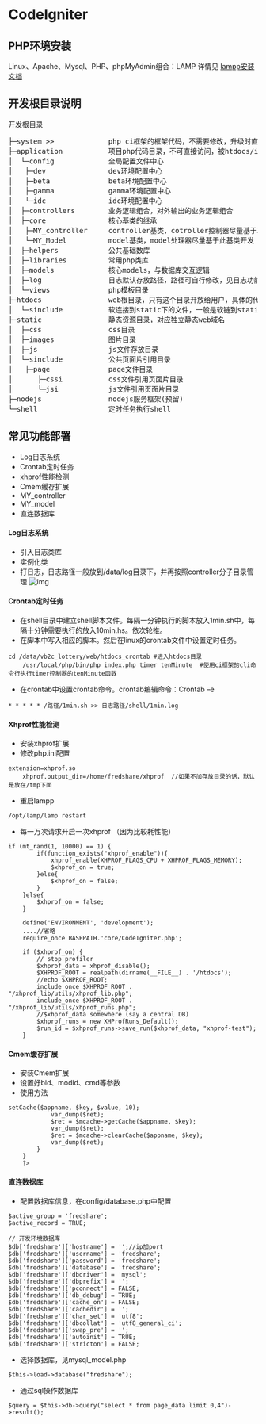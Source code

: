 CodeIgniter
===========

## PHP环境安装
Linux、Apache、Mysql、PHP、phpMyAdmin组合：LAMP
详情见 [lampp安装文档](/)

## 开发根目录说明
开发根目录<br />
<pre>
├─system >>				php ci框架的框架代码，不需要修改，升级时直接覆盖该目录 
├─application			项目php代码目录，不可直接访问，被htdocs/index.php调用
│  └─config			    全局配置文件中心
│  	├─dev			    dev环境配置中心
│  	├─beta			    beta环境配置中心
│  	├─gamma		        gamma环境配置中心
│  	└─idc			    idc环境配置中心
│  ├─controllers		业务逻辑组合，对外输出的业务逻辑组合
│  ├─core				核心基类的继承
│  	├─MY_controller		controller基类，cotroller控制器尽量基于次基类开发
│  	└─MY_Model		    model基类，model处理器尽量基于此基类开发
│  ├─helpers			公共基础数库
│  ├─libraries			常用php类库
│  ├─models			    核心models，与数据库交互逻辑
│  ├─log				日志默认存放路径，路径可自行修改，见日志功能说明
│  └─views			    php模板目录
├─htdocs				web根目录，只有这个目录开放给用户，具体的代码是通过目录下的index.php来访问boss下的文件
│  └─sinclude			软连接到static下的文件，一般是软链到static/sinclude目录下
├─static				静态资源目录，对应独立静态web域名
│  ├─css				css目录
│  ├─images			    图片目录
│  ├─js				    js文件存放目录
│  └─sinclude			公共页面片引用目录
│  	├─page			    page文件目录
│      ├─cssi			css文件引用页面片目录
│      └─jsi			js文件引用页面片目录
├─nodejs				nodejs服务框架(预留)
└─shell					定时任务执行shell
</pre>

## 常见功能部署
+ Log日志系统
+ Crontab定时任务
+ xhprof性能检测
+ Cmem缓存扩展
+ MY_controller
+ MY_model
+ 直连数据库


#### Log日志系统
+ 引入日志类库
+ 实例化类
+ 打日志，日志路径一般放到/data/log目录下，并再按照controller分子目录管理
![img](http://mulinstudio.qiniudn.com/github_QQ%E5%9B%BE%E7%89%8720141028132821.png)

#### Crontab定时任务
+ 在shell目录中建立shell脚本文件。每隔一分钟执行的脚本放入1min.sh中，每隔十分钟需要执行的放入10min.hs。依次轮推。
+ 在脚本中写入相应的脚本。然后在linux的crontab文件中设置定时任务。
<pre><code>cd /data/vb2c_lottery/web/htdocs_crontab #进入htdocs目录
	/usr/local/php/bin/php index.php timer tenMinute  #使用ci框架的cli命令行执行timer控制器的tenMinute函数</code></pre>
+ 在crontab中设置crontab命令。crontab编辑命令：Crontab –e
<pre><code>* * * * * /路径/1min.sh >> 日志路径/shell/1min.log</code></pre>

#### Xhprof性能检测
+ 安装xhprof扩展
+ 修改php.ini配置
<pre><code>extension=xhprof.so
	xhprof.output_dir=/home/fredshare/xhprof  //如果不加存放目录的话，默认是放在/tmp下面</code></pre>
+ 重启lampp
<pre><code>/opt/lamp/lamp restart</code></pre>
+ 每一万次请求开启一次xhprof （因为比较耗性能）
<pre><code>if (mt_rand(1, 10000) == 1) {
		if(function_exists("xhprof_enable")){
			xhprof_enable(XHPROF_FLAGS_CPU + XHPROF_FLAGS_MEMORY);
			$xhprof_on = true;
		}else{
			$xhprof_on = false;
		}		
	}else{
		$xhprof_on = false;
	}

	define('ENVIRONMENT', 'development');
  	....//省略
	require_once BASEPATH.'core/CodeIgniter.php';
	
	if ($xhprof_on) {
		// stop profiler
		$xhprof_data = xhprof_disable();
		$XHPROF_ROOT = realpath(dirname(__FILE__) . '/htdocs');
		//echo $XHPROF_ROOT;
		include_once $XHPROF_ROOT . "/xhprof_lib/utils/xhprof_lib.php";
		include_once $XHPROF_ROOT . "/xhprof_lib/utils/xhprof_runs.php";
		//$xhprof_data somewhere (say a central DB)
		$xhprof_runs = new XHProfRuns_Default();
		$run_id = $xhprof_runs->save_run($xhprof_data, "xhprof-test"); 
	}</code></pre>

#### Cmem缓存扩展
+ 安装Cmem扩展
+ 设置好bid、modid、cmd等参数
+ 使用方法
<pre><code><?php if ( ! defined('BASEPATH')) exit('No direct script access allowed');
	class Cmem extends MY_Controller {
		public function __construct() {
			parent::__construct();
			require_once APPPATH . 'libraries/cmem/Mcache.php';
		}
		/**
		 * @title 日志管理demo.
		 */
		public function index()
		{
			//使用封装的Mcache
			$appname = "test";
			$key = "php-cmem-plugin";
			$value = "test";
			$mcache = new Mcache();
			$ret = $mcache->setCache($appname, $key, $value, 10);
			var_dump($ret);
			$ret = $mcache->getCache($appname, $key);
			var_dump($ret);
			$ret = $mcache->clearCache($appname, $key);
			var_dump($ret);
		}
	}
	?></code></pre>

#### 直连数据库
+ 配置数据库信息，在config/database.php中配置
<pre><code>$active_group = 'fredshare';
$active_record = TRUE;

// 开发环境数据库
$db['fredshare']['hostname'] = '';//ip加port
$db['fredshare']['username'] = 'fredshare';
$db['fredshare']['password'] = 'fredshare';
$db['fredshare']['database'] = 'fredshare';
$db['fredshare']['dbdriver'] = 'mysql';
$db['fredshare']['dbprefix'] = '';
$db['fredshare']['pconnect'] = FALSE;
$db['fredshare']['db_debug'] = TRUE;
$db['fredshare']['cache_on'] = FALSE;
$db['fredshare']['cachedir'] = '';
$db['fredshare']['char_set'] = 'utf8';
$db['fredshare']['dbcollat'] = 'utf8_general_ci';
$db['fredshare']['swap_pre'] = '';
$db['fredshare']['autoinit'] = TRUE;
$db['fredshare']['stricton'] = FALSE;</code></pre>
+ 选择数据库，见mysql_model.php
<pre><code>$this->load->database("fredshare"); </code></pre>
+ 通过sql操作数据库
<pre><code>$query = $this->db->query("select * from page_data limit 0,4")->result();</code></pre>
